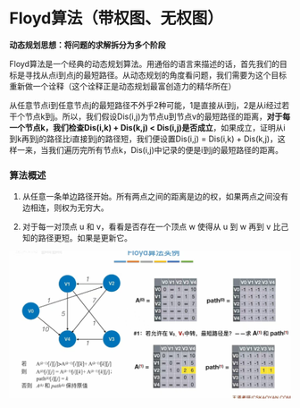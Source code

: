 


# Floyd算法（带权图、无权图）

**动态规划思想：将问题的求解拆分为多个阶段**

Floyd算法是一个经典的动态规划算法。用通俗的语言来描述的话，首先我们的目标是寻找从点i到点j的最短路径。从动态规划的角度看问题，我们需要为这个目标重新做一个诠释（这个诠释正是动态规划最富创造力的精华所在）

从任意节点i到任意节点j的最短路径不外乎2种可能，1是直接从i到j，2是从i经过若干个节点k到j。所以，我们假设Dis(i,j)为节点u到节点v的最短路径的距离，**对于每一个节点k，我们检查Dis(i,k) + Dis(k,j) < Dis(i,j)是否成立**，如果成立，证明从i到k再到j的路径比i直接到j的路径短，我们便设置Dis(i,j) = Dis(i,k) + Dis(k,j)，这样一来，当我们遍历完所有节点k，Dis(i,j)中记录的便是i到j的最短路径的距离。


### 算法概述
1. 从任意一条单边路径开始。所有两点之间的距离是边的权，如果两点之间没有边相连，则权为无穷大。 　　

2. 对于每一对顶点 u 和 v，看看是否存在一个顶点 w 使得从 u 到 w 再到 v 比己知的路径更短。如果是更新它。

![输入图片说明](/imgs/2025-07-07/sie5cNIrNhLIHN50.jpeg)
<!--stackedit_data:
eyJoaXN0b3J5IjpbLTM1MTY0MzQyNCwtMTE2OTAwNzYxOSwtMT
c2MzIzOTMzOCwtNTUwMzA2MDU5XX0=
-->